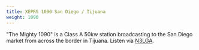 ```yaml
---
title: XEPRS 1090 San Diego / Tijuana
weight: 1090
---
```

"The Mighty 1090" is a Class A 50kw station broadcasting
to the San Diego market from across the border in Tijuana.
Listen via [N3LGA].

[N3LGA]:http://sdr.n3lga.com:8073/?f=1090.00amz10

